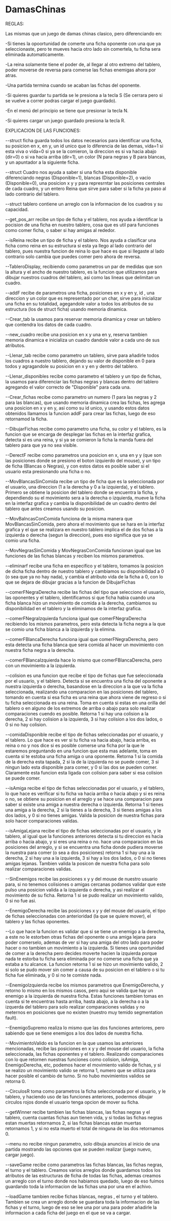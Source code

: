 # DamasChinas
REGLAS:


Las mismas que un juego de damas chinas clasico, pero diferenciando en:

-Si tienes la opoortunidad de comerte una ficha oponente con una que ya seleccionaste, pero te mueves hacia otro lado sin comertela, tu ficha sera eliminada automaticamente.

-La reina solamente tiene el poder de, al llegar al otro extremo del tablero, poder moverse de reversa para comerse las fichas enemigas ahora por atras.

-Una partida termina cuando se acaban las fichas del oponente.

-Si quieres guardar tu partida se le presiona a la tecla S (Se cerrara pero si se vuelve a correr podras cargar el juego guardado).

-En el menú del principio se tiene que presionar la tecla N.

-Si quieres cargar un juego guardado presiona la tecla R.

EXPLICACION DE LAS FUNCIONES:


--struct ficha guarda todos los datos necesarios para identificar una ficha, su posicion en x, en y, un id unico que lo diferencia de las demas, vida=1 si esta viva o vida=0 si ya se la comieron, la direccion es si va hacia abajo (dir=0) o si va hacia arriba (dir=1), un color (N para negras y B para blancas, y un apuntador a la siguiente ficha.

--struct Cuadro nos ayuda a saber si una ficha esta disponible diferenciando negras (Disponible=1), blancas (Disponible=2), o vacio (Disponible=0), una posicion x y y para represrntar las posiciones centrales de cada cuadro, y un entero Reina que sirve para saber si la ficha ya paso al lado contrario del tablero.

--struct tablero contiene un arreglo con la informacion de los cuadros y su capacidad.

--get_pos_arr recibe un tipo de ficha y el tablero, nos ayuda a identificar la pocision de una ficha en nuestro tablero, cosa que es util para funciones como comer ficha, o saber si hay amigas al rededor.

--isReina recibe un tipo de ficha y el tablero. Nos ayuda a clasificar una ficha como reina en su estructura si esta ya llego al lado contrario del tablero, pues nuestra funcion de reina lo que hace es que si llegaste al lado contrario solo cambia que puedes comer pero ahora de reversa.

--TableroDisplay, recibiendo como parametros un par de medidas que son la altura y el ancho de nuestro tablero, es la funcion que utilizamos para dibujar nuestros cuadros del tablero, asi como las lineas que delimitan un cuadro.

--addF recibe de parametros una ficha, posiciones en x y en y, id , una direccion y un color que es representado por un char, sirve para inicializar una ficha en su totalidad, agegandole valor a todos los atributos de su estructura (los de struct ficha) usando memoria dinamica.

--Crear_tab la usamos para reservar memoria dinamica y crear un tablero que contendra los datos de cada cuadro.

--new_cuadro recibe una posicion en x y una en y, reserva tambien memoria dinamica e inicializa un cuadro dandole valor a cada uno de sus atributos.

--Llenar_tab recibe como parametro un tablero, sirve para añadirle todos los cuadros a nuestro tablero, dejando su valor de disponible en 0 para todos y agragandole su posicion en x y en y dentro del tablero.

--Llenar_disponibles recibe como parametro el tablero y un tipo de fichas, la usamos para diferenciar las fichas negras y blancas dentro del tablero agregando el valor correcto de "Disponible" para cada una.

--Crear_fichas recibe como parametro un numero (1 para las negras y 2 para las blancas), que usando memoria dinamica crea las fichas, les agrega una posicion en x y en y, asi como su id unico, y usando estos datos obtenidos llamamos la funcion addF para crear las fichas, luego de eso retornamod la ficha.

--DibujarFichas recibe como parametro una ficha, su color y el tablero, es la funcion que se encarga de desplegar las fichas en la interfaz grafica, detecta si es una reina, y si ya se comieron la ficha la manda fuera del tablero para que ya no sea visible.

--DerectF recibe como parametros una posicion en x, una en y y (que son las posiciones donde se presiono el boton izquierdo del mouse), y un tipo de ficha (Blancas o Negras), y con estos datos es posible saber si el usuario esta presionando una ficha o no.

--MovBlancasSinComida recibe un tipo de ficha que es la seleccionada por el usuario, una direccion (1 a la derecha y 0 a la izquierda), y el tablero. Primero se obtiene la posicion del tablero donde se encuentra la ficha, y dependiendo su el movimiento sera a la derecha o izquierda, mueve la ficha en la interfaz grafica y cambia la disponibilidad de un cuadro dentro del tablero que antes creamos usando su posicion.

--MovBalncasConComida funciona de la misma manera que MovBlancasSinComida, pero ahora el movimiento que se hara en la interfaz grafica y el que se realizara en nuestro tablero implica el de dos fichas a la izquierda o derecha (segun la direccion), pues eso significa que ya se comio una ficha.

--MovNegrasSinComida y MovNegrasConComida funcionan igual que las funciones de las fichas blancas y reciben los mismos parametros.

--eliminarf recibe una ficha en especifico y el tablero, tomamos la posicion de dicha ficha dentro de nuestro tablero y cambiamos su disponibilidad a 0 (o sea que ya no hay nada), y cambia el atributo vida de la ficha a 0, con lo que se dejara de dibujar gracias a la funcion de DibujarFichas

--comerFNegraDerecha recibe las fichas del tipo que selecciono el usuario, las oponentes y el tablero, identificamos si que ficha habia cuando una ficha blanca hizo un movimiento de comida a la derecha, cambiamos su disponibilidad en el tablero y la eliminamos de la interfaz grafica.

--comerFNegraIzquierda funciona igual que comerFNegraDerecha recibiendo los mismos parametros, pero esta detecta la ficha negra a la que se comio una ficha blanca a la izquierda y la elimina.

--comerFBlancaDerecha funciona igual que comerFNegraDerecha, pero esta detecta una ficha blanca que sera comida al hacer un movimiento con nuestra ficha negra a la derecha.

--comerFBlancaIzquierda hace lo mismo que comerFBlancaDerecha, pero con un movimiento a la izquierda.

--colision es una funcion que recibe el tipo de fichas que fue seleccionada por el usuario, y el tablero. Detecta si se encuentra una ficha del oponente a nuestra izquierda o derecha, basandose en la direccion a la que va la ficha seleccionada, realizando una comparacion en las posiciones del tablero, tomando en cuenta si esa ficha es una reina que ahora viene de regreso o si tu ficha seleccionada es una reina. Toma en cuenta si estas en una orilla del tablero o en alguno de los extremos de arriba o abajo para solo realizar comparaciones cuendo es posible. Retorna 1 si hay una colision a la derecha, 2 si hay colision a la izquierda, 3 si hay colision a los dos lados, o 0 si no hay colision.

--comidaDisponible recibe el tipo de fichas seleccionadas por el usuario, y el tablero. Lo que hace es ver si tu ficha va hacia abajo, hacia arriba, es reina o no y nos dice si es posible comerse una ficha por la que le estaremos preguntando en una funcion que esta mas adelante, toma en cuenta si te estoba una ficha amiga o una oponente. Retorna 1 si la comida de la derecha esta tapada, 2 si la de la izquierda no se puede comer, 3 si ningun lado esta disponible para comer, y 0 si las dos se pueden comer. Claramente esta funcion esta ligada con colision para saber si esa colision se puede comer.

--isAmiga recibe el tipo de fichas seleccionadas por el usuario, y el tablero, lo que hace es verificar si tu ficha va hacia arriba o hacia abajo y si es reina o no, se obtiene su posicion en el arreglo y se hace una comparacion para saber si existe una amiga a nuestra derecha o izquierda. Retorna 1 si tienes una amiga a la derecha, 2 si la tienes a la derecha, 3 si tienes amigas a los dos lados, y 0 si no tienes amigas. Valida la posicion de nuestra fichas para solo hacer comparaciones validas.

--isAmigaLejana recibe el tipo de fichas seleccionadas por el usuario, y le tablero, al igual que la funciones anteriores detecta si tu direccion es hacia arriba o hacia abajo, y si eres una reina o no. hace una comparacion en las posiciones del arreglo, y si se encuentra una ficha donde pudiera moverse la nuestra para comer (o sea a dos posiciones) retorna 1 si hay una a la derecha, 2 si hay una a la izquierda, 3 si hay a los dos lados, o 0 si no tienes amigas lejanas. Tambien valida la posicon de nuestra ficha para solo realizar comparaciones validas.

--SinEnemigos recibe las posiciones x y y del mouse de nuestro usuario para, si no tenemos colisiones o amigas cercanas podamos validar que este pulso una posicion valida a la izquierda o derecha, y asi realizar el movimiento de su ficha. Retorna 1 si se pudo realizar un movimiento valido, 0 si no fue asi.

--EnemigoDerecha recibe las posiciones x y y del mouse del usuario, el tipo de fichas seleccionadas con anterioridad (la que se quiere mover), el tablero y las fichas oponentes.

--Lo que hace la funcion es validar que si se tiene un enemigo a la derecha, a este no le estorben otras fichas del oponente o una amiga lejana para poder comerselo, ademas de ver si hay una amiga del otro lado para poder hacer o no tambien un movimiento a la izquierda. Si tienes una oportunidad de comer a la derecha pero decides moverte hacien la izquierda porque nada te estorba tu ficha sera eliminada por no comerse una ficha que ya estaba a tu alcance. La funcion retorna 1 si se hizo un movimiento valido, 2 si solo se pudo mover sin comer a causa de su posicion en el tablero o si tu ficha fue eliminada, y 0 si no te comiste nada.

--EnemigoIzquierda recibe los mismos parametros que EnemigoDerecha, y retorno lo mismo en los mismos casos, pero aqui se valida que hay un enemigo a la izquierda de nuestra ficha. Estas funciones tambien tomas en cuenta si te encuentras hasta arriba, hasta abajo, a la derecha o a la izquerda del tablero para solo realizar comparaciones validas y no meternos en posiciones que no existen (nuestro muy temido segmentation fault).

--EnemigoSupremo realiza lo mismo que las dos funciones anteriores, pero sabiendo que se tiene enemigos a los dos lados de nuestra ficha.

--MovimientoValido es la funcion en la que usamos las anteriores mencionadas, recibe las posiciones en x y y del mouse del usuario, la ficha seleccionada, las fichas oponentes y el tablero. Realizando comparaciones con lo que retornen nuestras funciones como colision, isAmiga, EnemigoDerecha, etc, podemos hacer el movimiento valido de fichas, y si se realizo un movimiento valido se retorna 1, numero que se utiliza para hacer posible el cambio de turno. Si no hubo movimientos validos se retorna 0.

--CirculosR toma como parametros la ficha seleccionada por el usuario, y le tablero, y haciendo uso de las funciones anteriores, podermos dibujar circulos rojos donde el usuario tenga opcion de mover su ficha.

--getWinner recibe tambien las fichas blancas, las fichas negras y el tablero, cuenta cuantas fichas aun tienen vida, y si todas las fichas negras estan muertas retornamos 2, si las fichas blancas estan muertas retornamos 1, y si no esta muerto el total de ninguna de las dos retornamos 0.

--menu no recibe ningun parametro, solo dibuja anuncios al inicio de una partida mostrando las opciones que se pueden realizar (juego nuevo, cargar juego).

--saveGame recibe como parametros las fichas blancas, las fichas negras, el turno y el tablero. Creamos varios arreglos donde guardamos todos los atributos de las estructuras de ficha de todas las fichas, ademas creamos un arreglo con el turno donde nos habiamos quedado, luego de eso fuimos guardando toda la informacion de las fichas una por una en el achivo.

--loadGame tambien recibe fichas blancas, negras , el turno y el tablero. Tambien se crea un arreglo donde se guardara toda la informacion de las fichas y el turno, luego de eso se lee una por una para poder añadirle la informacion a cada ficha del juego en el que se va a cargar.



